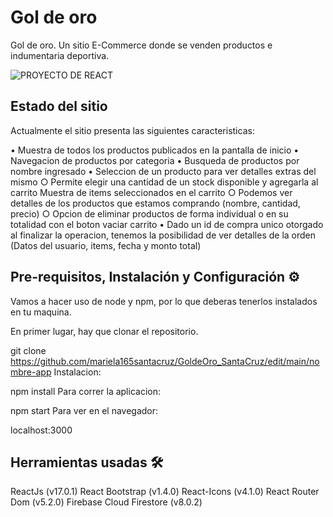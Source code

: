 # Gol de oro

Gol de oro. Un sitio E-Commerce donde se venden productos e indumentaria deportiva.

![PROYECTO DE REACT](https://user-images.githubusercontent.com/82129632/134102543-44ee2c89-a940-4138-980a-637424e31632.gif)


## Estado del sitio

Actualmente el sitio presenta las siguientes caracteristicas:

• Muestra de todos los productos publicados en la pantalla de inicio
• Navegacion de productos por categoria
• Busqueda de productos por nombre ingresado
• Seleccion de un producto para ver detalles extras del mismo
    ○ Permite elegir una cantidad de un stock disponible y agregarla al carrito
Muestra de items seleccionados en el carrito
○ Podemos ver detalles de los productos que estamos comprando (nombre, cantidad, precio)
○ Opcion de eliminar productos de forma individual o en su totalidad con el boton vaciar carrito
• Dado un id de compra unico otorgado al finalizar la operacion, tenemos la posibilidad de ver detalles de la orden (Datos del usuario, items, fecha y monto total)

## Pre-requisitos, Instalación y Configuración ⚙️

Vamos a hacer uso de node y npm, por lo que deberas tenerlos instalados en tu maquina.

En primer lugar, hay que clonar el repositorio.

git clone https://github.com/mariela165santacruz/GoldeOro_SantaCruz/edit/main/nombre-app
Instalacion:

npm install
Para correr la aplicacion:

npm start
Para ver en el navegador:

localhost:3000

## Herramientas usadas 🛠️

ReactJs (v17.0.1)
React Bootstrap (v1.4.0)
React-Icons (v4.1.0)
React Router Dom (v5.2.0)
Firebase Cloud Firestore (v8.0.2)

